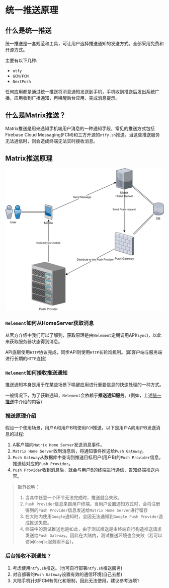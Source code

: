 # 统一推送原理

## 什么是统一推送

统一推送是一套规范和工具，可让用户选择推送通知的发送方式。全部采用免费和开源方式。

主要有以下几种:

- `ntfy`
- `GCM/FCM`
- `NextPush`

任何应用都是通过统一推送将消息通知发送到手机，手机收到推送后发出系统广播，应用收到广播通知，再唤醒后台应用，完成消息提示。

## 什么是Matrix推送？

Matrix推送是用来通知手机端用户消息的一种通知手段，常见的推送方式包括Firebase Cloud Messaging(FCM)和三方开源的`ntfy.sh`推送。当这些推送服务无法通信时，则会造成终端无法实时接收消息。

## Matrix推送原理

![](./unified_push.svg)

### `Nelement`如何从HomeServer获取消息

从官方介绍中我们可以了解到，获取原理是由`Nelement`定期调用API(`sync`)，以此来获取服务器状态得到消息。

API底层使用`HTTP`协议完成，同步API则使用`HTTP`长轮询机制。(即客户端与服务端进行长期的`HTTP`连接)

### `Nelement`如何接收推送通知

推送通知本身是用于在某些场景下唤醒应用进行重要信息的快速处理的一种方式。

一般情况下，为了获取通知，`Nelement`会依赖于**推送通知服务**。(例如，上述[统一推送](#什么是统一推送)中介绍的内容)

### 推送原理介绍

假设一个使用场景，用户A和用户B均使用`FCM`推送，以下是用户A向用户B发送消息的过程:

1. A客户端向`Matrix Home Server`发送消息事件。
2. `Matrix Home Server`收到消息后，将通知事件推送给`Push Gateway`。
3. `Push Gateway`从数据库中查询到推送目标用户(用户B)的`Push Provider`信息，推送给对应的`Push Provider`。
4. `Push Provider`收到消息后，就会与用户B的终端进行通信，告知终端推送内容。

> 额外说明：
>  1. 当其中任意一个环节无法完成时，推送就会失败。
>  2. `Push Provider`信息来自用户终端，当用户设置通知方式时，会将注册得到的`Push Provider`信息发送给`Matrix Home Server`进行留存
>  3. 在大陆内使用`Google`通知时，会因无法通知到`Google Push Provider`造成推送失败。
>  4. 终端中的测试推送也是如此，由于测试推送是由终端自行构造推送请求发送给`Push Gateway`。因此在大陆内，测试推送环境也会失败（若可以访问`Google`服务则不会）。

### 后台接收不到通知？

1. 考虑使用`ntfy.sh`推送。(也可自行部署`ntfy.sh`推送服务)
2. 对自部署的`Push Gateway`设置有效的通信环境(自己去想)
3. 大陆手机针对FCM有优化和限制，因此无法使用，建议参考选项1